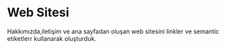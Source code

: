 #  Web Sitesi
Hakkımızda,iletişim ve ana sayfadan oluşan web sitesini linkler ve semantic etiketlerr kullanarak oluşturduk.